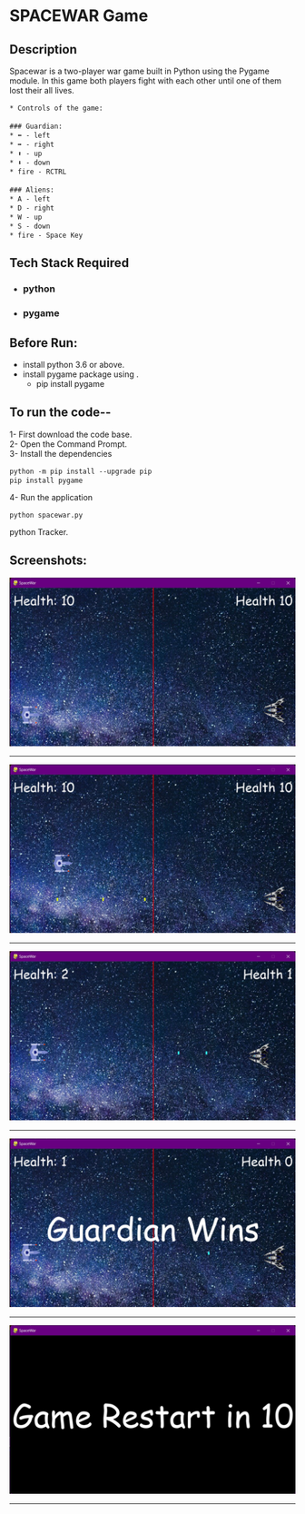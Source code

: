 # SPACEWAR Game
## Description
Spacewar is a two-player war game built in Python using the Pygame module.
In this game both players fight with each other until one of them lost their all lives.
  
    * Controls of the game:
    
    ### Guardian:
    * ⬅️ - left
    * ➡️ - right
    * ⬆️ - up
    * ⬇️ - down
    * fire - RCTRL
 
    ### Aliens:
    * A - left
    * D - right
    * W - up
    * S - down
    * fire - Space Key
    



## Tech Stack Required
  * ### python 
  * ### pygame

## Before Run:
  * install python 3.6 or above.
  * install pygame package using .
    * pip install pygame
## To run the code--
  1- First download the code base. <br>
  2- Open the Command Prompt.<br>
  3- Install the dependencies

```
python -m pip install --upgrade pip
pip install pygame
```
4- Run the application
```
python spacewar.py
```
python Tracker.


## Screenshots:
  ![](/Python/SpaceWar_Game/Demo/start.png)
  <hr>

   ![](/Python/SpaceWar_Game/Demo/2.png)
  <hr>

   ![](/Python/SpaceWar_Game/Demo/3.png)
  <hr>

   ![](/Python/SpaceWar_Game/Demo/4.png)
  <hr>

  ![](/Python/SpaceWar_Game/Demo/5.png)
  <hr>
